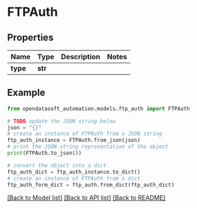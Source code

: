 # FTPAuth


## Properties

Name | Type | Description | Notes
------------ | ------------- | ------------- | -------------
**type** | **str** |  | 

## Example

```python
from opendatasoft_automation.models.ftp_auth import FTPAuth

# TODO update the JSON string below
json = "{}"
# create an instance of FTPAuth from a JSON string
ftp_auth_instance = FTPAuth.from_json(json)
# print the JSON string representation of the object
print(FTPAuth.to_json())

# convert the object into a dict
ftp_auth_dict = ftp_auth_instance.to_dict()
# create an instance of FTPAuth from a dict
ftp_auth_form_dict = ftp_auth.from_dict(ftp_auth_dict)
```
[[Back to Model list]](../README.md#documentation-for-models) [[Back to API list]](../README.md#documentation-for-api-endpoints) [[Back to README]](../README.md)


